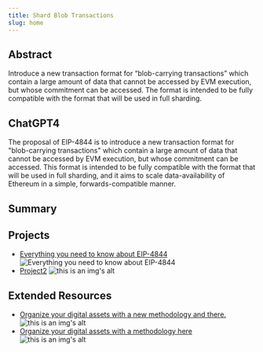 ```yaml
---
title: Shard Blob Transactions
slug: home
---
```


## Abstract

Introduce a new transaction format for “blob-carrying transactions” which contain a large amount of data that cannot be accessed by EVM execution, but whose commitment can be accessed. The format is intended to be fully compatible with the format that will be used in full sharding.

## ChatGPT4

The proposal of EIP-4844 is to introduce a new transaction format for "blob-carrying transactions" which contain a large amount of data that cannot be accessed by EVM execution, but whose commitment can be accessed. This format is intended to be fully compatible with the format that will be used in full sharding, and it aims to scale data-availability of Ethereum in a simple, forwards-compatible manner.

## Summary

## Projects

- [Everything you need to know about EIP-4844](https://www.eip4844.com/) ![Everything you need to know about EIP-4844](https://www.eip4844.com/images/logo.png)
- [Project2](https:/xxxx) ![this is an img's alt](https://lxdao.io/icons/lxdao-logo.svg)

## Extended Resources

- [Organize your digital assets with a new methodology and there.](https:/xxxx) ![this is an img's alt](https://lxdao.io/icons/lxdao-logo.svg)
- [Organize your digital assets with a methodology here ](https:/xxxx) ![this is an img's alt](https://lxdao.io/icons/lxdao-logo.svg)

